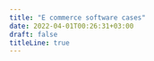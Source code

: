 ```yaml
---
title: "E commerce software cases"
date: 2022-04-01T00:26:31+03:00
draft: false
titleLine: true
---
```



